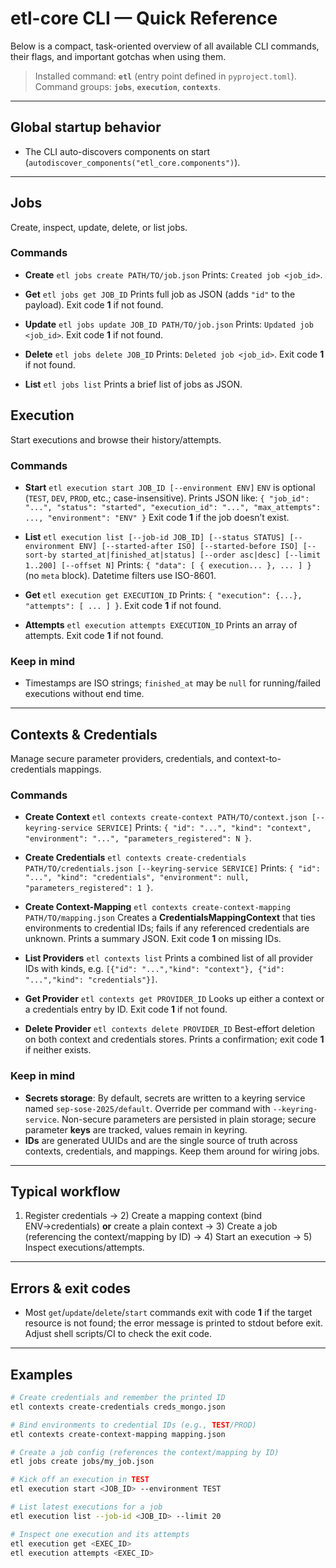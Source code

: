 # etl-core CLI — Quick Reference

Below is a compact, task-oriented overview of all available CLI commands, their flags, and important gotchas when using them.

> Installed command: **`etl`** (entry point defined in `pyproject.toml`).
> Command groups: **`jobs`**, **`execution`**, **`contexts`**.

---

## Global startup behavior

- The CLI auto-discovers components on start (`autodiscover_components("etl_core.components")`).

---

## Jobs

Create, inspect, update, delete, or list jobs.

### Commands

- **Create**
  `etl jobs create PATH/TO/job.json`
  Prints: `Created job <job_id>`.

- **Get**
  `etl jobs get JOB_ID`
  Prints full job as JSON (adds `"id"` to the payload). Exit code **1** if not found.

- **Update**
  `etl jobs update JOB_ID PATH/TO/job.json`
  Prints: `Updated job <job_id>`. Exit code **1** if not found.

- **Delete**
  `etl jobs delete JOB_ID`
  Prints: `Deleted job <job_id>`. Exit code **1** if not found.

- **List**
  `etl jobs list`
  Prints a brief list of jobs as JSON.

## Execution

Start executions and browse their history/attempts.

### Commands

- **Start**
  `etl execution start JOB_ID [--environment ENV]`
  `ENV` is optional (`TEST`, `DEV`, `PROD`, etc.; case-insensitive). Prints JSON like:
  `{ "job_id": "...", "status": "started", "execution_id": "...", "max_attempts": ..., "environment": "ENV" }`
  Exit code **1** if the job doesn’t exist.

- **List**
  `etl execution list [--job-id JOB_ID] [--status STATUS] [--environment ENV] [--started-after ISO] [--started-before ISO] [--sort-by started_at|finished_at|status] [--order asc|desc] [--limit 1..200] [--offset N]`
  Prints: `{ "data": [ { execution... }, ... ] }` (no `meta` block). Datetime filters use ISO-8601.

- **Get**
  `etl execution get EXECUTION_ID`
  Prints: `{ "execution": {...}, "attempts": [ ... ] }`. Exit code **1** if not found.

- **Attempts**
  `etl execution attempts EXECUTION_ID`
  Prints an array of attempts. Exit code **1** if not found.

### Keep in mind
- Timestamps are ISO strings; `finished_at` may be `null` for running/failed executions without end time.

---

## Contexts & Credentials

Manage secure parameter providers, credentials, and context-to-credentials mappings.

### Commands

- **Create Context**
  `etl contexts create-context PATH/TO/context.json [--keyring-service SERVICE]`
  Prints: `{ "id": "...", "kind": "context", "environment": "...", "parameters_registered": N }`.

- **Create Credentials**
  `etl contexts create-credentials PATH/TO/credentials.json [--keyring-service SERVICE]`
  Prints: `{ "id": "...", "kind": "credentials", "environment": null, "parameters_registered": 1 }`.

- **Create Context-Mapping**
  `etl contexts create-context-mapping PATH/TO/mapping.json`
  Creates a **CredentialsMappingContext** that ties environments to credential IDs; fails if any referenced credentials are unknown. Prints a summary JSON. Exit code **1** on missing IDs.

- **List Providers**
  `etl contexts list`
  Prints a combined list of all provider IDs with kinds, e.g.
  `[{"id": "...","kind": "context"}, {"id": "...","kind": "credentials"}]`.

- **Get Provider**
  `etl contexts get PROVIDER_ID`
  Looks up either a context or a credentials entry by ID. Exit code **1** if not found.

- **Delete Provider**
  `etl contexts delete PROVIDER_ID`
  Best-effort deletion on both context and credentials stores. Prints a confirmation; exit code **1** if neither exists.

### Keep in mind
- **Secrets storage**: By default, secrets are written to a keyring service named `sep-sose-2025/default`. Override per command with `--keyring-service`. Non-secure parameters are persisted in plain storage; secure parameter **keys** are tracked, values remain in keyring.
- **IDs** are generated UUIDs and are the single source of truth across contexts, credentials, and mappings. Keep them around for wiring jobs.

---

## Typical workflow

1) Register credentials → 2) Create a mapping context (bind ENV→credentials) **or** create a plain context → 3) Create a job (referencing the context/mapping by ID) → 4) Start an execution → 5) Inspect executions/attempts.

---

## Errors & exit codes

- Most `get`/`update`/`delete`/`start` commands exit with code **1** if the target resource is not found; the error message is printed to stdout before exit. Adjust shell scripts/CI to check the exit code.

---

## Examples

```bash
# Create credentials and remember the printed ID
etl contexts create-credentials creds_mongo.json

# Bind environments to credential IDs (e.g., TEST/PROD)
etl contexts create-context-mapping mapping.json

# Create a job config (references the context/mapping by ID)
etl jobs create jobs/my_job.json

# Kick off an execution in TEST
etl execution start <JOB_ID> --environment TEST

# List latest executions for a job
etl execution list --job-id <JOB_ID> --limit 20

# Inspect one execution and its attempts
etl execution get <EXEC_ID>
etl execution attempts <EXEC_ID>
```
